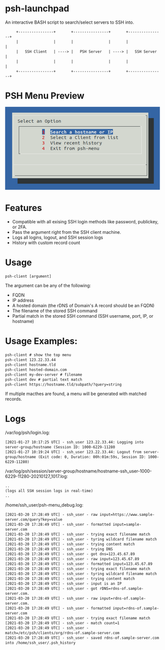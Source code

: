 # psh-launchpad
An interactive BASH script to search/select servers to SSH into.

```
     +----------------+       +----------------+       +----------------+
     |                |       |                |       |                |
     |   SSH Client   | ----> |   PSH Server   | ----> |   SSH Server   |
     |                |       |                |       |                |
     +----------------+       +----------------+       +----------------+
```

# PSH Menu Preview
![PSH Menu Preview](https://raw.githubusercontent.com/seffparker/psh-launchpad/master/psh-menu-screen-1.png "PSH Menu Preview")

# Features
- Compatible with all exising SSH login methods like password, publickey, or 2FA.
- Pass the argument right from the SSH client machine.
- Logs all logins, logout, and SSH session logs
- History with custom record count

# Usage
```
psh-client [argument]
```
The argument can be any of the following:
 - FQDN
 - IP address
 - A hosted domain (the rDNS of Domain's A record should be an FQDN)
 - The filename of the stored SSH command
 - Partial match in the stored SSH command (SSH username, port, IP, or hostname)

# Usage Examples:
```
psh-client # show the top menu
psh-client 123.22.33.44
psh-client hostname.tld
psh-client hosted-domain.com
psh-client my-dev-server # filename
psh-client dev # partial text match
psh-client https://hostname.tld/subpath/?query=string
```
If multiple macthes are found, a menu will be generated with matched records.

# Logs
/var/log/psh/login.log:
```
[2021-01-27 10:17:25 UTC] - ssh_user 123.22.33.44: Logging into server-group/hostname (Session ID: 1000-6229-11280
[2021-01-27 10:19:24 UTC] - ssh_user 123.22.33.44: Logout from server-group/hostname (Exit code: 0, Duration: 00h:01m:59s, Session ID: 1000-6229-11280)
```
/var/log/psh/session/server-group/hostname/hostname-ssh_user-1000-6229-11280-20210127_1017.log:
```
..
(logs all SSH session logs in real-time)
..
```

/home/ssh_user/psh-menu_debug.log:
```
[2021-03-20 17:28:49 UTC] - ssh_user - raw input=https://www.sample-server.com/query?key=value
[2021-03-20 17:28:49 UTC] - ssh_user - formatted input=sample-server.com
[2021-03-20 17:28:49 UTC] - ssh_user - trying exact filename match
[2021-03-20 17:28:49 UTC] - ssh_user - tyring wildcard filename match
[2021-03-20 17:28:49 UTC] - ssh_user - trying content match
[2021-03-20 17:28:49 UTC] - ssh_user - trying DNS
[2021-03-20 17:28:49 UTC] - ssh_user - got dns=123.45.67.89
[2021-03-20 17:28:49 UTC] - ssh_user - raw input=123.45.67.89
[2021-03-20 17:28:49 UTC] - ssh_user - formatted input=123.45.67.89
[2021-03-20 17:28:49 UTC] - ssh_user - trying exact filename match
[2021-03-20 17:28:49 UTC] - ssh_user - tyring wildcard filename match
[2021-03-20 17:28:49 UTC] - ssh_user - trying content match
[2021-03-20 17:28:49 UTC] - ssh_user - input is an IP
[2021-03-20 17:28:49 UTC] - ssh_user - got rDNS=rdns-of.sample-server.com.
[2021-03-20 17:28:49 UTC] - ssh_user - raw input=rdns-of.sample-server.com.
[2021-03-20 17:28:49 UTC] - ssh_user - formatted input=rdns-of.sample-server.com
[2021-03-20 17:28:49 UTC] - ssh_user - trying exact filename match
[2021-03-20 17:28:49 UTC] - ssh_user - match count=1
[2021-03-20 17:28:49 UTC] - ssh_user - match=/etc/psh/clients/org/rdns-of.sample-server.com
[2021-03-20 17:28:49 UTC] - ssh_user - saved rdns-of.sample-server.com into /home/ssh_user/.psh_history
```
